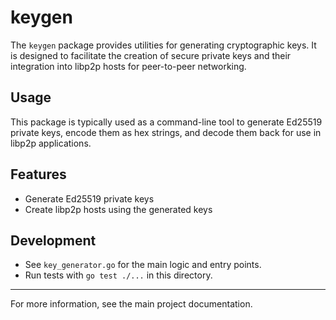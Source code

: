 # keygen

The `keygen` package provides utilities for generating cryptographic keys. It is designed to facilitate the creation of secure private keys and their integration into libp2p hosts for peer-to-peer networking.

## Usage

This package is typically used as a command-line tool to generate Ed25519 private keys, encode them as hex strings, and decode them back for use in libp2p applications.

## Features
- Generate Ed25519 private keys
- Create libp2p hosts using the generated keys

## Development

- See `key_generator.go` for the main logic and entry points.
- Run tests with `go test ./...` in this directory.

---

For more information, see the main project documentation.

